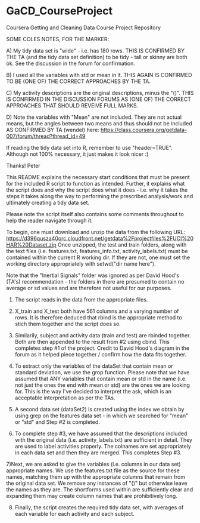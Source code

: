 GaCD_CourseProject
==================

Coursera Getting and Cleaning Data Course Project Repository

SOME COLES NOTES, FOR THE MARKER:

A) My tidy data set is "wide" - i.e. has 180 rows. THIS IS CONFIRMED BY THE TA (and the tidy data set definition) to be tidy - tall or skinny are both ok. See the discussion in the forum for confirmation.

B) I used all the variables with std or mean in it. THIS AGAIN IS CONFIRMED TO BE (ONE OF) THE CORRECT APPROACHES BY THE TA.

C) My activity descriptions are the original descriptions, minus the "()". THIS IS CONFIRMED IN THE DISCUSSION FORUMS AS (ONE OF) THE CORRECT APPROACHES THAT SHOULD REVEIVE FULL MARKS.

D) Note the variables with "Mean" are not included. They are not actual means, but the angles between two means and thus should not be included AS CONFIRMED BY TA (wendel) here: https://class.coursera.org/getdata-007/forum/thread?thread_id=49

If reading the tidy data set into R, remember to use "header=TRUE". Although not 100% necessary, it just makes it look nicer :)

Thanks!
Peter

This README explains the necessary start conditions that must be present for the included R script to function as intended. Further, it explains what the script does and why the script does what it does - i.e. why it takes the steps it takes along the way to performing the prescribed analysis/work and ultimately creating a tidy data set.

Please note the script itself also contains some comments throughout to help the reader navigate through it.

To begin, one must download and unzip the data from the following URL: https://d396qusza40orc.cloudfront.net/getdata%2Fprojectfiles%2FUCI%20HAR%20Dataset.zip
Once unzipped, the test and train folders, along with the text files (i.e. features.txt, features_info.txt, activity_labels.txt) must be contained within the current R working dir. If they are not, one must set the working directory appropriately with setwd("dir name here").

Note that the "Inertial Signals" folder was ignored as per David Hood's (TA's) recommendation - the folders in there are presumed to contain no average or sd values and are therefore not useful for our purposes.

1) The script reads in the data from the appropriate files.

2) X_train and X_test both have 561 columns and a varying number of rows. It is therefore deduced that rbind is the appropriate method to stich them together and the script does so.

3) Similarily, subject and activity data (train and test) are rbinded together. Both are then appended to the result from #2 using cbind. This completes step #1 of the project. Credit to David Hood's diagram in the forum as it helped piece together / confirm how the data fits together.

4) To extract only the variables of the dataSet that contain mean or standard deviation, we use the grop function. Please note that we have assumed that ANY variables that contain mean or std in the name (i.e. not just the ones the end with mean or std) are the ones we are looking for. This is the way I've decided to interpret the ask, which is an acceptable interpretation as per the TAs.

5) A second data set (dataSet2) is created using the index we obtain by using grep on the features data set - in which we searched for "mean" or "std" and Step #2 is completed.

6) To complete step #3, we have assumed that the descriptions included with the original data (i.e. activity_labels.txt) are sufficient in detail. They are used to label activities properly. The colnames are set appropriately in each data set and then they are merged. This completes Step #3.

7)Next, we are asked to give the variables (i.e. columns in our data set) appropriate names. We use the features.txt file as the source for these names, matching them up with the appropriate columns that remain from the original data set. We remove any instances of "()" but otherwise leave the names as they are. The shortforms used within are sufficiently clear and expanding them may create column names that are prohibitively long.

8) Finally, the script creates the required tidy data set, with averages of each variable for each activity and each subject.
